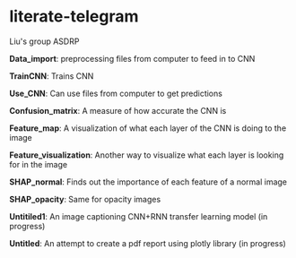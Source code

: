 # literate-telegram
Liu's group ASDRP

**Data_import**: preprocessing files from computer to feed in to CNN


**TrainCNN**: Trains CNN


**Use_CNN**: Can use files from computer to get predictions


**Confusion_matrix**: A measure of how accurate the CNN is


**Feature_map**: A visualization of what each layer of the CNN is doing to the image


**Feature_visualization**: Another way to visualize what each layer is looking for in the image


**SHAP_normal**: Finds out the importance of each feature of a normal image


**SHAP_opacity**: Same for opacity images


**Untitiled1**: An image captioning CNN+RNN transfer learning model (in progress)


**Untitled**: An attempt to create a pdf report using plotly library (in progress)
